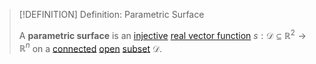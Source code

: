 >[!DEFINITION] Definition: Parametric Surface
>
>A **parametric surface** is an [injective](../../../Functions/Types%20of%20Functions/Injection.md) [real vector function](../../Real%20Vector%20Functions/Real%20Vector%20Function.md) $s: \mathcal{D} \subseteq \mathbb{R}^2 \to \mathbb{R}^n$ on a [connected](../../../../Geometry/Euclidean%20Geometry/Euclidean%20Space/index.md) [open](../../../../Geometry/Euclidean%20Geometry/Euclidean%20Space/index.md) [subset](../../../../Set%20Theory/index.md) $\mathcal{D}$.
>
